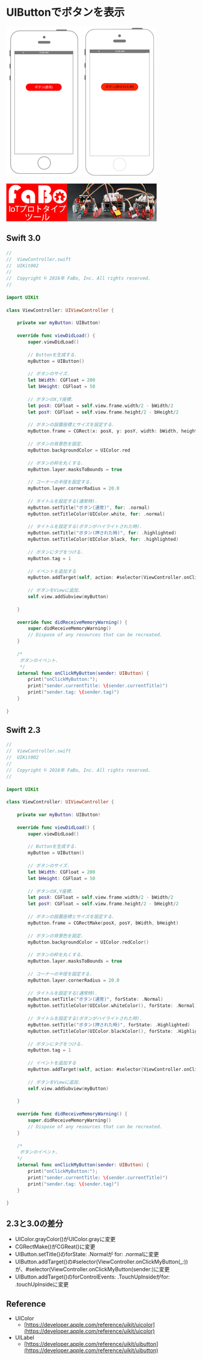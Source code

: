 # UIButtonでボタンを表示

![Preview uikit002](./img/uikit002.png) ![Preview uikit002_1](./img/uikit002_1.png)

[![Banner](../img/fabo_banner.png)](http://www.fabo.io)

## Swift 3.0

```swift
//
//  ViewController.swift
//  UIKit002
//
//  Copyright © 2016年 FaBo, Inc. All rights reserved.
//

import UIKit

class ViewController: UIViewController {
    
    private var myButton: UIButton!
    
    override func viewDidLoad() {
        super.viewDidLoad()
        
        // Buttonを生成する.
        myButton = UIButton()
        
        // ボタンのサイズ.
        let bWidth: CGFloat = 200
        let bHeight: CGFloat = 50
        
        // ボタンのX,Y座標.
        let posX: CGFloat = self.view.frame.width/2 - bWidth/2
        let posY: CGFloat = self.view.frame.height/2 - bHeight/2
        
        // ボタンの設置座標とサイズを設定する.
        myButton.frame = CGRect(x: posX, y: posY, width: bWidth, height: bHeight)
        
        // ボタンの背景色を設定.
        myButton.backgroundColor = UIColor.red
        
        // ボタンの枠を丸くする.
        myButton.layer.masksToBounds = true
        
        // コーナーの半径を設定する.
        myButton.layer.cornerRadius = 20.0
        
        // タイトルを設定する(通常時).
        myButton.setTitle("ボタン(通常)", for: .normal)
        myButton.setTitleColor(UIColor.white, for: .normal)
        
        // タイトルを設定する(ボタンがハイライトされた時).
        myButton.setTitle("ボタン(押された時)", for: .highlighted)
        myButton.setTitleColor(UIColor.black, for: .highlighted)
        
        // ボタンにタグをつける.
        myButton.tag = 1
        
        // イベントを追加する
        myButton.addTarget(self, action: #selector(ViewController.onClickMyButton(sender:)), for: .touchUpInside)
        
        // ボタンをViewに追加.
        self.view.addSubview(myButton)
        
    }
    
    override func didReceiveMemoryWarning() {
        super.didReceiveMemoryWarning()
        // Dispose of any resources that can be recreated.
    }
    
    /*
     ボタンのイベント.
     */
    internal func onClickMyButton(sender: UIButton) {
        print("onClickMyButton:");
        print("sender.currentTitle: \(sender.currentTitle)")
        print("sender.tag: \(sender.tag)")
    }
    
}


```

## Swift 2.3

```swift
//
//  ViewController.swift
//  UIKit002
//
//  Copyright © 2016年 FaBo, Inc. All rights reserved.
//

import UIKit

class ViewController: UIViewController {

    private var myButton: UIButton!
    
    override func viewDidLoad() {
        super.viewDidLoad()
        
        // Buttonを生成する.
        myButton = UIButton()
        
        // ボタンのサイズ.
        let bWidth: CGFloat = 200
        let bHeight: CGFloat = 50
        
        // ボタンのX,Y座標.
        let posX: CGFloat = self.view.frame.width/2 - bWidth/2
        let posY: CGFloat = self.view.frame.height/2 - bHeight/2
        
        // ボタンの設置座標とサイズを設定する.
        myButton.frame = CGRectMake(posX, posY, bWidth, bHeight)
        
        // ボタンの背景色を設定.
        myButton.backgroundColor = UIColor.redColor()
        
        // ボタンの枠を丸くする.
        myButton.layer.masksToBounds = true
        
        // コーナーの半径を設定する.
        myButton.layer.cornerRadius = 20.0
        
        // タイトルを設定する(通常時).
        myButton.setTitle("ボタン(通常)", forState: .Normal)
        myButton.setTitleColor(UIColor.whiteColor(), forState: .Normal)
        
        // タイトルを設定する(ボタンがハイライトされた時).
        myButton.setTitle("ボタン(押された時)", forState: .Highlighted)
        myButton.setTitleColor(UIColor.blackColor(), forState: .Highlighted)
        
        // ボタンにタグをつける.
        myButton.tag = 1
        
        // イベントを追加する
        myButton.addTarget(self, action: #selector(ViewController.onClickMyButton(_:)), forControlEvents: .TouchUpInside)
        
        // ボタンをViewに追加.
        self.view.addSubview(myButton)
        
    }

    override func didReceiveMemoryWarning() {
        super.didReceiveMemoryWarning()
        // Dispose of any resources that can be recreated.
    }
    
    /*
     ボタンのイベント.
    */
    internal func onClickMyButton(sender: UIButton) {
        print("onClickMyButton:");
        print("sender.currentTitle: \(sender.currentTitle)")
        print("sender.tag: \(sender.tag)")
    }

}
```

## 2.3と3.0の差分

* UIColor.grayColor()がUIColor.grayに変更
* CGRectMake()がCGReat()に変更
* UIButton.setTitle()のforState: .Normalが for: .normalに変更
* UIButton.addTarget()の#selector(ViewController.onClickMyButton(_:))が、#selector(ViewController.onClickMyButton(sender:)に変更
* UIButton.addTarget()のforControlEvents: .TouchUpInsideがfor: .touchUpInsideに変更

## Reference

* UIColor
	* [https://developer.apple.com/reference/uikit/uicolor](https://developer.apple.com/reference/uikit/uicolor)
* UILabel
	* [https://developer.apple.com/reference/uikit/uibutton](https://developer.apple.com/reference/uikit/uibutton)
